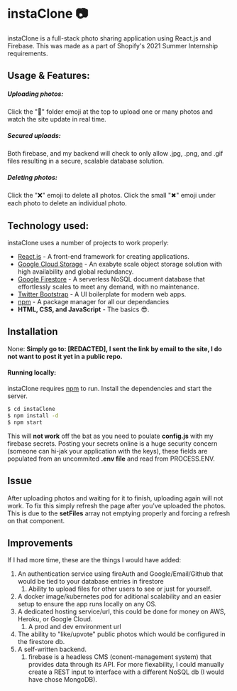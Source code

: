 # instaClone 📷

instaClone is a full-stack photo sharing application using React.js and Firebase. This was made as a part of Shopify's 2021 Summer Internship requirements.

## Usage & Features:

##### Uploading photos:
Click the "📁" folder emoji at the top to upload one or many photos and watch the site update in real time.
##### Secured uploads:
Both firebase, and my backend will check to only allow .jpg, .png, and .gif files resulting in a secure, scalable database solution.

##### Deleting photos:
Click the "❌" emoji to delete all photos.
Click the small "✖" emoji under each photo to delete an individual photo.

## Technology used:
instaClone uses a number of projects to work properly:
* [React.js](https://reactjs.org/) - A front-end framework for creating applications.
* [Google Cloud Storage](https://firebase.google.com/docs/storage/web/start) - An exabyte scale object storage solution with high availability and global redundancy.
* [Google Firestore](https://cloud.google.com/firestore) - A serverless NoSQL document database that effortlessly scales to meet any demand, with no maintenance.
* [Twitter Bootstrap](https://getbootstrap.com/) - A UI boilerplate for modern web apps.
* [npm](https://www.npmjs.com/get-npm) - A package manager for all our dependancies
* **HTML, CSS, and JavaScript** - The basics 😎.

## Installation

None: **Simply go to: [REDACTED], I sent the link by email to the site, I do not want to post it yet in a public repo.**
#### Running locally:
instaClone requires [npm](https://www.npmjs.com/get-npm) to run.
Install the dependencies and start the server.
```sh
$ cd instaClone
$ npm install -d
$ npm start
```
This will **not work** off the bat as you need to poulate **config.js** with my firebase secrets. Posting your secrets online is a huge security concern (someone can hi-jak your application with the keys), these fields are populated from an uncommited **.env file** and read from PROCESS.ENV.

## Issue
After uploading photos and waiting for it to finish, uploading again will not work. To fix this simply refresh the page after you've uploaded the photos. This is due to the **setFiles** array not emptying properly and forcing a refresh on that component.

## Improvements
If I had more time, these are the things I would have added:
1. An authentication service using fireAuth and Google/Email/Github that would be tied to your database entries in firestore
   1. Ability to upload files for other users to see or just for yourself.
2. A docker image/kubernetes pod for aditional scalability and an easier setup to ensure the app runs locally on any OS.
3. A dedicated hosting service/url, this could be done for money on AWS, Heroku, or Google Cloud.
   1. A prod and dev environment url
4. The ability to "like/upvote" public photos which would be configured in the firestore db.
5. A self-written backend. 
   1. firebase is a headless CMS (conent-management system) that provides data through its API. For more flexability, I could manually create a REST input to interface with a different NoSQL db (I would have chose MongoDB).
